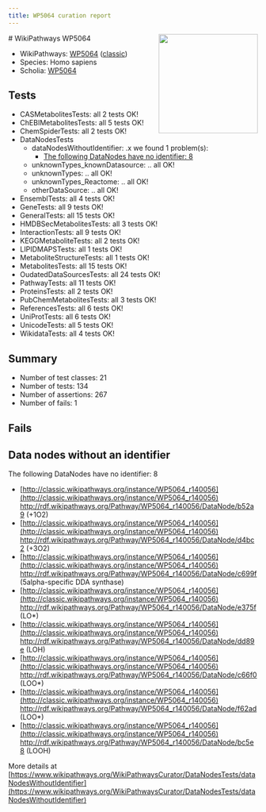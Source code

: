 ```yaml
---
title: WP5064 curation report
---
```


<img style="float: right; width: 200px" src="https://upload.wikimedia.org/wikipedia/commons/thumb/8/83/Wplogo_with_text_500.png/640px-Wplogo_with_text_500.png" />
# WikiPathways WP5064

* WikiPathways: [WP5064](https://wikipathways.org/pathways/WP5064) ([classic](https://classic.wikipathways.org/instance/WP5064))
* Species: Homo sapiens
* Scholia: [WP5064](https://scholia.toolforge.org/wikipathways/WP5064)
## Tests
* CASMetabolitesTests: all 2 tests OK!
* ChEBIMetabolitesTests: all 5 tests OK!
* ChemSpiderTests: all 2 tests OK!
* DataNodesTests
    * dataNodesWithoutIdentifier: .x we found 1 problem(s):
        * [The following DataNodes have no identifier: 8](#d2d32fa7)
    * unknownTypes_knownDatasource: .. all OK!
    * unknownTypes: .. all OK!
    * unknownTypes_Reactome: .. all OK!
    * otherDataSource: .. all OK!
* EnsemblTests: all 4 tests OK!
* GeneTests: all 9 tests OK!
* GeneralTests: all 15 tests OK!
* HMDBSecMetabolitesTests: all 3 tests OK!
* InteractionTests: all 9 tests OK!
* KEGGMetaboliteTests: all 2 tests OK!
* LIPIDMAPSTests: all 1 tests OK!
* MetaboliteStructureTests: all 1 tests OK!
* MetabolitesTests: all 15 tests OK!
* OudatedDataSourcesTests: all 24 tests OK!
* PathwayTests: all 11 tests OK!
* ProteinsTests: all 2 tests OK!
* PubChemMetabolitesTests: all 3 tests OK!
* ReferencesTests: all 6 tests OK!
* UniProtTests: all 6 tests OK!
* UnicodeTests: all 5 tests OK!
* WikidataTests: all 4 tests OK!


## Summary

* Number of test classes: 21
* Number of tests: 134
* Number of assertions: 267
* Number of fails: 1

## Fails

<a name="d2d32fa7" />

## Data nodes without an identifier

The following DataNodes have no identifier: 8

* [http://classic.wikipathways.org/instance/WP5064_r140056](http://classic.wikipathways.org/instance/WP5064_r140056) http://rdf.wikipathways.org/Pathway/WP5064_r140056/DataNode/b52a9 (+1O2)
* [http://classic.wikipathways.org/instance/WP5064_r140056](http://classic.wikipathways.org/instance/WP5064_r140056) http://rdf.wikipathways.org/Pathway/WP5064_r140056/DataNode/d4bc2 (+3O2)
* [http://classic.wikipathways.org/instance/WP5064_r140056](http://classic.wikipathways.org/instance/WP5064_r140056) http://rdf.wikipathways.org/Pathway/WP5064_r140056/DataNode/c699f (5alpha-specific
DDA synthase)
* [http://classic.wikipathways.org/instance/WP5064_r140056](http://classic.wikipathways.org/instance/WP5064_r140056) http://rdf.wikipathways.org/Pathway/WP5064_r140056/DataNode/e375f (LO*)
* [http://classic.wikipathways.org/instance/WP5064_r140056](http://classic.wikipathways.org/instance/WP5064_r140056) http://rdf.wikipathways.org/Pathway/WP5064_r140056/DataNode/dd89e (LOH)
* [http://classic.wikipathways.org/instance/WP5064_r140056](http://classic.wikipathways.org/instance/WP5064_r140056) http://rdf.wikipathways.org/Pathway/WP5064_r140056/DataNode/c66f0 (LOO*)
* [http://classic.wikipathways.org/instance/WP5064_r140056](http://classic.wikipathways.org/instance/WP5064_r140056) http://rdf.wikipathways.org/Pathway/WP5064_r140056/DataNode/f62ad (LOO*)
* [http://classic.wikipathways.org/instance/WP5064_r140056](http://classic.wikipathways.org/instance/WP5064_r140056) http://rdf.wikipathways.org/Pathway/WP5064_r140056/DataNode/bc5e8 (LOOH)


More details at [https://www.wikipathways.org/WikiPathwaysCurator/DataNodesTests/dataNodesWithoutIdentifier](https://www.wikipathways.org/WikiPathwaysCurator/DataNodesTests/dataNodesWithoutIdentifier)

